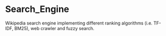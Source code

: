 # Search_Engine

Wikipedia search engine implementing different ranking algorithms (i.e. TF-IDF, BM25), web crawler and fuzzy search.
